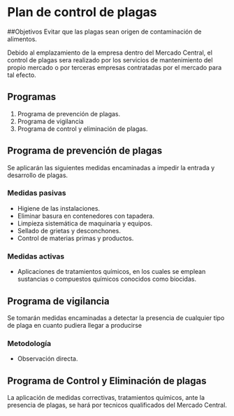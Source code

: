 # Plan de control de plagas

##Objetivos
Evitar que las plagas sean origen de contaminación de alimentos.

Debido al emplazamiento de la empresa dentro del Mercado Central, el control de plagas sera realizado por los servicios de mantenimiento del propio mercado o por terceras empresas contratadas por el mercado para tal efecto.

## Programas
1. Programa de prevención de plagas.
2. Programa de vigilancia
3. Programa de control y eliminación de plagas.

## Programa de prevención de plagas
Se aplicarán las siguientes medidas encaminadas a impedir la entrada y desarrollo de plagas.

### Medidas pasivas
* Higiene de las instalaciones.
* Eliminar basura en contenedores con tapadera. 
* Limpieza sistemática de maquinaria y equipos. 
* Sellado de grietas y desconchones.
* Control de materias primas y productos.

### Medidas activas
* Aplicaciones de tratamientos químicos, en los cuales se emplean sustancias o compuestos químicos conocidos como biocidas.

## Programa de vigilancia
Se tomarán medidas encaminadas a detectar la presencia de cualquier tipo de plaga en cuanto pudiera llegar a producirse

### Metodología
* Observación directa.

## Programa de Control y Eliminación de plagas
La aplicación de medidas correctivas, tratamientos químicos, ante la presencia de plagas, se hará por tecnicos qualificados del Mercado Central.

